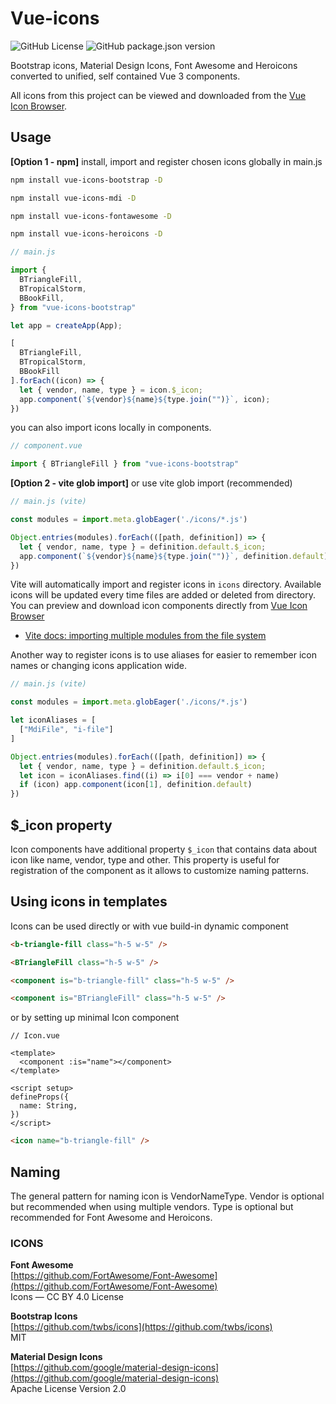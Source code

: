 # Vue-icons

![GitHub License](https://img.shields.io/github/license/maciejg-git/vue-icons)
![GitHub package.json version](https://img.shields.io/github/package-json/v/maciejg-git/vue-icons)

Bootstrap icons, Material Design Icons, Font Awesome and Heroicons converted to unified, self contained Vue 3 components. 

All icons from this project can be viewed and downloaded from the [Vue Icon Browser](https://vue-icon-browser.netlify.app/).

## Usage

**[Option 1 - npm]** install, import and register chosen icons globally in main.js

```bash
npm install vue-icons-bootstrap -D
```
```bash
npm install vue-icons-mdi -D
```
```bash
npm install vue-icons-fontawesome -D
```
```bash
npm install vue-icons-heroicons -D
```

```js
// main.js

import { 
  BTriangleFill,
  BTropicalStorm,
  BBookFill,
} from "vue-icons-bootstrap"

let app = createApp(App);

[
  BTriangleFill,
  BTropicalStorm,
  BBookFill
].forEach((icon) => {
  let { vendor, name, type } = icon.$_icon;
  app.component(`${vendor}${name}${type.join("")}`, icon);
})
```

you can also import icons locally in components.

```js
// component.vue

import { BTriangleFill } from "vue-icons-bootstrap"
```

**[Option 2 - vite glob import]** or use vite glob import (recommended)

```js
// main.js (vite)

const modules = import.meta.globEager('./icons/*.js')

Object.entries(modules).forEach(([path, definition]) => {
  let { vendor, name, type } = definition.default.$_icon;
  app.component(`${vendor}${name}${type.join("")}`, definition.default);
})
```

Vite will automatically import and register icons in `icons` directory. Available icons will be updated every time files are added or deleted from directory.
You can preview and download icon components directly from [Vue Icon Browser](https://vue-icon-browser.netlify.app/)

* [Vite docs: importing multiple modules from the file system](https://vitejs.dev/guide/features.html#glob-import)

Another way to register icons is to use aliases for easier to remember icon names or changing icons application wide.

```js
// main.js (vite)

const modules = import.meta.globEager('./icons/*.js')

let iconAliases = [
  ["MdiFile", "i-file"]
]

Object.entries(modules).forEach(([path, definition]) => {
  let { vendor, name, type } = definition.default.$_icon;
  let icon = iconAliases.find((i) => i[0] === vendor + name)
  if (icon) app.component(icon[1], definition.default)
})
```
## $_icon property

Icon components have additional property `$_icon` that contains data about icon like name, vendor, type and other. This property is useful for registration of the component as it allows to customize naming patterns.

## Using icons in templates

Icons can be used directly or with vue build-in dynamic component

```html
<b-triangle-fill class="h-5 w-5" />

<BTriangleFill class="h-5 w-5" />

<component is="b-triangle-fill" class="h-5 w-5" />

<component is="BTriangleFill" class="h-5 w-5" />
```

or by setting up minimal Icon component

```vue
// Icon.vue

<template>
  <component :is="name"></component>
</template>

<script setup>
defineProps({
  name: String,
})
</script>
```
```html
<icon name="b-triangle-fill" />
```

## Naming

The general pattern for naming icon is VendorNameType. Vendor is optional but recommended when using multiple vendors. Type is optional but recommended for Font Awesome and Heroicons.

### ICONS

**Font Awesome**  
[https://github.com/FortAwesome/Font-Awesome](https://github.com/FortAwesome/Font-Awesome)  
Icons — CC BY 4.0 License

**Bootstrap Icons**  
[https://github.com/twbs/icons](https://github.com/twbs/icons)  
MIT

**Material Design Icons**  
[https://github.com/google/material-design-icons](https://github.com/google/material-design-icons)  
Apache License Version 2.0
